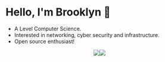 # Hello, I'm Brooklyn :wave:
 
- A Level Computer Science.
- Interested in networking, cyber security and infrastructure.
- Open source enthusiast!
<div style="display: flex; flex-direction: row; justify-content: center; align-items: center;">
 <img class="img" src="https://github-readme-stats.vercel.app/api?username=bbrooklyn&show_icons=true&hide_border=true&bg_color=1a1c1f&text_color=fff&icon_color=43B581&title_color=fff&border_radius=10&layout=compact" />
 <img class="img" src="https://lanyard.cnrad.dev/api/287628873309618176" />
</div>

